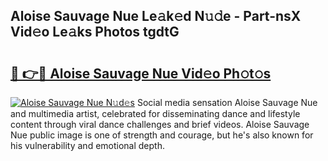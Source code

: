 ## Aloise Sauvage Nue Le𝚊k𝚎d N𝚞𝚍e - Part-nsX Vid𝚎o Le𝚊ks Photos tgdtG

# <h2><a href="http://fb5oei.evod.top/?m=Aloise+Sauvage+Nue">🔗 👉🔴 Aloise Sauvage Nue Vid𝚎o Ph𝚘t𝚘s</a></h2>

[![Aloise Sauvage Nue N𝚞d𝚎s](https://i.imgur.com/8V9OHl7.gif)](http://fb5oei.evod.top/?m=Aloise+Sauvage+Nue)
Social media sensation Aloise Sauvage Nue and multimedia artist, celebrated for disseminating dance and lifestyle content through viral dance challenges and brief videos. Aloise Sauvage Nue public image is one of strength and courage, but he's also known for his vulnerability and emotional depth. 
